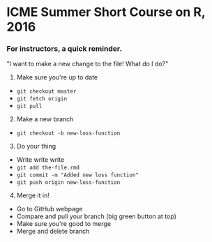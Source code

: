 # ICME Summer Short Course on R, 2016

### For instructors, a quick reminder.
"I want to make a new change to the file! What do I do?"

1. Make sure you're up to date
  * `git checkout master`
  * `git fetch origin`
  * `git pull`
2. Make a new branch
  * `git checkout -b new-loss-function`
3. Do your thing
  * Write write write
  * `git add the-file.rmd`
  * `git commit -m "Added new loss function"`
  * `git push origin new-loss-function`
4. Merge it in!
  * Go to GitHub webpage
  * Compare and pull your branch (big green button at top)
  * Make sure you're good to merge
  * Merge and delete branch
